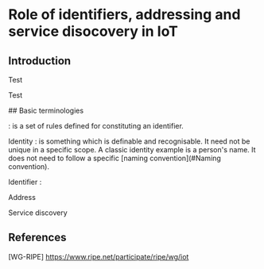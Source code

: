 # Role of identifiers, addressing and service disocovery in IoT


## Introduction 

Test


Test

## Basic terminologies

<a name="Naming convention"></a> : is a set of rules defined for constituting an identifier. 

Identity : is something which is definable and recognisable. It need not be unique in a specific scope. A classic identity example is a person's name. It does not need to follow a specific [naming convention](#Naming convention). 

Identifier : 

Address

Service discovery 

## References

[WG-RIPE] https://www.ripe.net/participate/ripe/wg/iot
